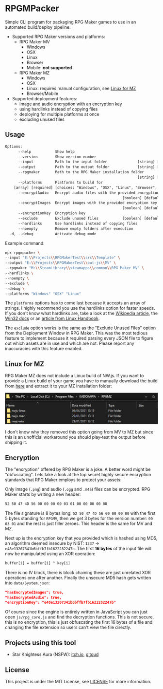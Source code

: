 # RPGMPacker

Simple CLI program for packaging RPG Maker games to use in an automated build/deploy pipeline.

- Supported RPG Maker versions and platforms:
  - RPG Maker MV
    - Windows
    - OSX
    - Linux
    - Browser
    - Mobile: **not supported**
  - RPG Maker MZ
    - Windows
    - OSX
    - Linux: requires manual configuration, see [Linux for MZ](#linux-for-mz)
    - Browser/Mobile
- Supported deployment features:
  - image and audio encryption with an encryption key
  - using hardlinks instead of copying files
  - deploying for multiple platforms at once
  - excluding unused files

## Usage

```txt
Options:
      --help           Show help                                       [boolean]
      --version        Show version number                             [boolean]
      --input          Path to the input folder              [string] [required]
      --output         Path to the output folder             [string] [required]
      --rpgmaker       Path to the RPG Maker installation folder
                                                             [string] [required]
      --platforms      Platforms to build for
    [array] [required] [choices: "Windows", "OSX", "Linux", "Browser", "Mobile"]
      --encryptAudio   Encrypt audio files with the provided encryption key
                                                      [boolean] [default: false]
      --encryptImages  Encrypt images with the provided encryption key
                                                      [boolean] [default: false]
      --encryptionKey  Encryption key                                   [string]
      --exclude        Exclude unused files           [boolean] [default: false]
      --hardlinks      Use hardlinks instead of copying files          [boolean]
      --noempty        Remove empty folders after execution            [boolean]
  -d, --debug          Activate debug mode                             [boolean]
```

Example command:

```bash
npx rpgmpacker \
--input "E:\\Projects\\RPGMakerTest\\src\\Template" \
--output "E:\\Projects\\RPGMakerTest\\out-js\\MV" \
--rpgmaker "M:\\SteamLibrary\\steamapps\\common\\RPG Maker MV" \
--hardlinks \
--noempty \
--exclude \
--debug \
--platforms "Windows" "OSX" "Linux"
```

The `platforms` options has to come last because it accepts an array of strings. I highly recommend you use the hardlinks option for faster speeds. If you don't know what hardlinks are, take a look at the [Wikipedia article](https://en.wikipedia.org/wiki/Hard_link), the [Win32 docs](https://docs.microsoft.com/en-us/windows/win32/fileio/hard-links-and-junctions) or an [article from Linux Handbook](https://linuxhandbook.com/hard-link/).

The `exclude` option works is the same as the "Exclude Unused Files" option from the Deployment Window in RPG Maker. This was the most tedious feature to implement because it required parsing every JSON file to figure out which assets are in use and which are not. Please report any inaccuracies with this feature enabled.

## Linux for MZ

RPG Maker MZ does not include a Linux build of NW.js. If you want to provide a Linux build of your game you have to manually download the build from [here](https://nwjs.io/downloads/) and extract it to your MZ installation folder:

![Linux for RPG Maker MZ](assets/linux-for-mz.png)

I don't know why they removed this option going from MV to MZ but since this is an unofficial workaround you should play-test the output before shipping it.

## Encryption

The "encryption" offered by RPG Maker is a joke. A better word might be "obfuscating". Lets take a look at the top secret highly secure encryption standards that RPG Maker employs to protect your assets:

Only image (`.png`) and audio (`.ogg` and `.m4a`) files can be encrypted. RPG Maker starts by writing a new header:

```txt
52 50 47 4D 56 00 00 00 00 03 01 00 00 00 00 00
```

The file signature is 8 bytes long: `52 50 47 4D 56 00 00 00 00` with the first 5 bytes standing for `RPGMV`, then we get 3 bytes for the version number: `00 03 01` and the rest is just filler zeroes. This header is the same for MV and MZ.

Next up is the encryption key that you provided which is hashed using MD5, an algorithm deemed insecure by NIST: `1337` -> `e48e13207341b6bffb7fb1622282247b`. The first **16 bytes** of the input file will now be manipulated using an XOR operation:

```txt
buffer[i] = buffer[i] ^ key[i]
```

There is no IV block, there is block chaining these are just unrelated XOR operations one after another. Finally the unsecure MD5 hash gets written into `data/System.json`:

```json
"hasEncryptedImages": true,
"hasEncryptedAudio": true,
"encryptionKey": "e48e13207341b6bffb7fb1622282247b"
```

Of course since the engine is entirely written in JavaScript you can just open `js/rpg_core.js` and find the decryption functions. This is not secure, this is no encryption, this is just obfuscating the first 16 bytes of a file and changing the file extension so users can't view the file directly.

## Projects using this tool

- Star Knightess Aura (NSFW): [itch.io](https://aura-dev.itch.io/star-knightess-aura), [gitgud](https://gitgud.io/aura-dev/star_knightess_aura/-/tree/develop/)

## License

This project is under the MIT License, see [LICENSE](LICENSE) for more information.
